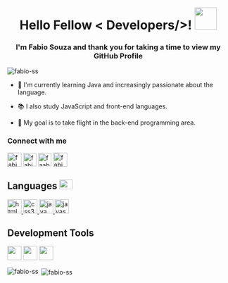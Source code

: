 <h1 align="center"> Hello Fellow < Developers/>! <img src = "https://raw.githubusercontent.com/MartinHeinz/MartinHeinz/master/wave.gif" width = 50px></h1>
	
<h3 align="center">I'm Fabio Souza and thank you for taking a time to view my GitHub Profile</h3>

<p align="left"> <img src="https://komarev.com/ghpvc/?username=fabio-ss&label=Profile%20views&color=0e75b6&style=flat" alt="fabio-ss" /> </p>

- 📌 I'm currently learning Java and increasingly passionate about the language.

- 📚 I also study JavaScript and front-end languages.

- 🚀 My goal is to take flight in the back-end programming area.
  
<h3 align="left">Connect with me</h3>
<p align="left">
  <a href="https://about.me/fabiosouza" target="_blank">
    <img align="center" src="https://img.shields.io/badge/About.me-00A98F?style=for-the-badge&logo=aboutdotme&logoColor=white"alt="fabiosouza"height="32"/></a> 

  <a href="https://linkedin.com/in/fabio-ss" target="_blank">
    <img align="center" src="https://img.shields.io/badge/LinkedIn-0077B5?style=for-the-badge&logo=linkedin&logoColor=white" alt="fabio-ss" height="30"/></a>

  <a href="https://twitter.com/faabioosouza" target="_blank">
   <img align="center" src="https://img.shields.io/badge/Twitter-1DA1F2?style=for-the-badge&logo=twitter&logoColor=white" alt="faabioosouza" height="30"/></a>

  <a href="https://medium.com/@fabio-ss" target="_blank">
    <img align="center" src="https://img.shields.io/badge/Medium-12100E?style=for-the-badge&logo=medium&logoColor=white" alt="fabio-ss" height="32"/></a>
</p>

<h2>Languages
<img src = "https://media2.giphy.com/media/QssGEmpkyEOhBCb7e1/giphy.gif?cid=ecf05e47a0n3gi1bfqntqmob8g9aid1oyj2wr3ds3mg700bl&rid=giphy.gif" width = 30px height="22px">
</h2>

<p align="left">
  <a href="https://www.w3.org/html/" target="_blank"> 
    <img src="https://img.shields.io/badge/HTML5-E34F26?style=for-the-badge&logo=html5&logoColor=white" alt="html5" height="32"/> </a> 
    
  <a href="https://www.w3schools.com/css/" target="_blank"> 
    <img src="https://img.shields.io/badge/CSS3-1572B6?style=for-the-badge&logo=css3&logoColor=white" alt="css3" height="32"/> </a> 
  
  <a href="https://www.java.com" target="_blank"> 
    <img src="https://img.shields.io/badge/Java-ED8B00?style=for-the-badge&logo=java&logoColor=white" alt="java" height="32"/> </a> 

  <a href="https://developer.mozilla.org/en-US/docs/Web/JavaScript" target="_blank"> 
    <img src="https://img.shields.io/badge/JavaScript-F7DF1E?style=for-the-badge&logo=javascript&logoColor=black" alt="javascript" height="32"/> </a> </p>

<h2>Development Tools</h2>
<p align="left">
	<a href="https://code.visualstudio.com/" target="_blank"> 
   	<img src="https://img.shields.io/badge/Visual_Studio_Code-0078D4?style=for-the-badge&logo=visual%20studio%20code&logoColor=white" height="32"/></a>
	<a href="https://www.eclipse.org/" target="_blank"> 
    <img src="https://img.shields.io/badge/Eclipse-2C2255?style=for-the-badge&logo=eclipse&logoColor=white" height="32"/></a>
	<a href="https://www.figma.com/" target="_blank"> 
	    <img src="https://img.shields.io/badge/Figma-F24E1E?style=for-the-badge&logo=figma&logoColor=white" height="32"/></a>	</p>
	
<p><img align="left" src="https://github-readme-stats.vercel.app/api/top-langs/?username=fabio-ss&layout=compact&theme=react" alt="fabio-ss" /></p>
<p>&nbsp;<img align="center" src="https://github-readme-stats.vercel.app/api?username=fabio-ss&show_icons=true&theme=react" alt="fabio-ss" /></p>
